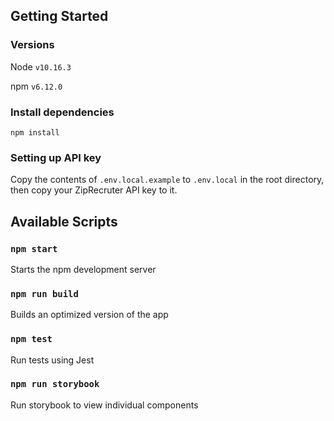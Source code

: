 ## Getting Started

### Versions
Node `v10.16.3`

npm `v6.12.0`

### Install dependencies
`npm install`

### Setting up API key
Copy the contents of `.env.local.example` to `.env.local` in the root directory, then copy your ZipRecruter API key to it.

## Available Scripts

### `npm start`
Starts the npm development server

### `npm run build`
Builds an optimized version of the app

### `npm test`
Run tests using Jest

### `npm run storybook`
Run storybook to view individual components